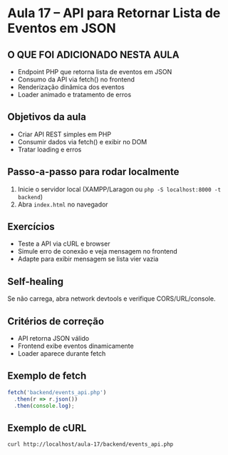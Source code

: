 # Aula 17 – API para Retornar Lista de Eventos em JSON

## O QUE FOI ADICIONADO NESTA AULA
- Endpoint PHP que retorna lista de eventos em JSON
- Consumo da API via fetch() no frontend
- Renderização dinâmica dos eventos
- Loader animado e tratamento de erros

## Objetivos da aula
- Criar API REST simples em PHP
- Consumir dados via fetch() e exibir no DOM
- Tratar loading e erros

## Passo-a-passo para rodar localmente
1. Inicie o servidor local (XAMPP/Laragon ou `php -S localhost:8000 -t backend`)
2. Abra `index.html` no navegador

## Exercícios
- Teste a API via cURL e browser
- Simule erro de conexão e veja mensagem no frontend
- Adapte para exibir mensagem se lista vier vazia

## Self-healing
Se não carrega, abra network devtools e verifique CORS/URL/console.

## Critérios de correção
- API retorna JSON válido
- Frontend exibe eventos dinamicamente
- Loader aparece durante fetch

## Exemplo de fetch
```js
fetch('backend/events_api.php')
  .then(r => r.json())
  .then(console.log);
```

## Exemplo de cURL
```sh
curl http://localhost/aula-17/backend/events_api.php
```
